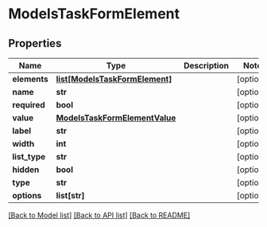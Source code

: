 # ModelsTaskFormElement

## Properties
Name | Type | Description | Notes
------------ | ------------- | ------------- | -------------
**elements** | [**list[ModelsTaskFormElement]**](ModelsTaskFormElement.md) |  | [optional] 
**name** | **str** |  | [optional] 
**required** | **bool** |  | [optional] 
**value** | [**ModelsTaskFormElementValue**](ModelsTaskFormElementValue.md) |  | [optional] 
**label** | **str** |  | [optional] 
**width** | **int** |  | [optional] 
**list_type** | **str** |  | [optional] 
**hidden** | **bool** |  | [optional] 
**type** | **str** |  | [optional] 
**options** | **list[str]** |  | [optional] 

[[Back to Model list]](../README.md#documentation-for-models) [[Back to API list]](../README.md#documentation-for-api-endpoints) [[Back to README]](../README.md)


